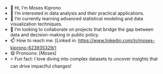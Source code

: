 - 👋 Hi, I’m Moses Kiprono
- 👀 I’m interested in data analysis and their practical applications.
- 🌱 I’m currently learning advanced statistical modeling and data visualization techniques.
- 💞️ I’m looking to collaborate on projects that bridge the gap between data and decision-making in public policy.
- 📫 How to reach me: [Linked in: https://www.linkedin.com/in/moses-kiprono-623935329/]
- 😄 Pronouns: [Moses]
- ⚡ Fun fact: I love diving into complex datasets to uncover insights that can drive impactful changes!

<!---
moseswebdev/moseswebdev is a ✨ special ✨ repository because its `README.md` (this file) appears on your GitHub profile.
You can click the Preview link to take a look at your changes.
--->
